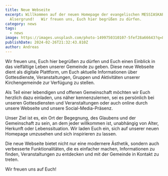 ```yaml
---
title: Neue Webseite
excerpt: Willkommen auf der neuen Homepage der evangelischen MESSIASKAPELLE am
  Alsergrund!   Wir freuen uns, Euch hier begrüßen zu dürfen.
category: news
tags:
  - news
image: https://images.unsplash.com/photo-1499750310107-5fef28a66643?q=80&w=1470&auto=format&fit=crop&ixlib=rb-4.0.3&ixid=M3wxMjA3fDB8MHxwaG90by1wYWdlfHx8fGVufDB8fHx8fA%3D%3D
publishDate: 2024-02-26T21:32:43.810Z
author: Andreas
---
```


Wir freuen uns, Euch hier begrüßen zu dürfen und Euch einen Einblick in das vielfältige Leben unserer Gemeinde zu geben. Diese neue Webseite dient als digitale Plattform, um Euch aktuelle Informationen über Gottesdienste, Veranstaltungen, Gruppen und Aktivitäten unserer Kirchengemeinde zur Verfügung zu stellen.

Als Teil einer lebendigen und offenen Gemeinschaft möchten wir Euch herzlich dazu einladen, uns näher kennenzulernen, sei es persönlich bei unseren Gottesdiensten und Veranstaltungen oder auch online durch unsere Webseite und unsere Social-Media-Präsenz.

Unser Ziel ist es, ein Ort der Begegnung, des Glaubens und der Gemeinschaft zu sein, an dem jeder willkommen ist, unabhängig von Alter, Herkunft oder Lebenssituation. Wir laden Euch ein, sich auf unserer neuen Homepage umzusehen und sich inspirieren zu lassen.

Die neue Webseite bietet nicht nur eine modernere Ästhetik, sondern auch verbesserte Funktionalitäten, die es einfacher machen, Informationen zu finden, Veranstaltungen zu entdecken und mit der Gemeinde in Kontakt zu treten.

Wir freuen uns auf Euch!
